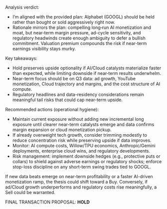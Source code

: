 Analysis verdict:
- I’m aligned with the provided plan: Alphabet (GOOGL) should be held rather than bought or sold aggressively right now.
- Rationale mirrors the plan: compelling long‑run AI monetization and moat, but near‑term margin pressure, ad-cycle sensitivity, and regulatory headwinds create enough ambiguity to defer a bullish commitment. Valuation premium compounds the risk if near-term earnings visibility stays murky.

Key takeaways:
- Hold preserves upside optionality if AI/Cloud catalysts materialize faster than expected, while limiting downside if near‑term results underwhelm.
- Near-term focus should be on Q3 data: ad growth, YouTube monetization, Cloud trajectory and margins, and the cost structure of AI compute.
- Regulatory headlines and data-residency considerations remain meaningful tail risks that could cap near-term upside.

Recommended actions (operational hygiene):
- Maintain current exposure without adding new incremental long exposure until clearer near-term catalysts emerge and data confirms margin expansion or cloud monetization pickup.
- If already overweight tech growth, consider trimming modestly to reduce concentration risk while preserving upside if data improves.
- Monitor: AI compute costs, Willow/TPU economics, Anthropic/Gemini deployments, enterprise cloud wins, and regulatory developments.
- Risk management: implement downside hedges (e.g., protective puts or collars) to shield against adverse earnings or regulatory shocks; enforce stop-loss discipline on any short-term swing trades tied to GOOGL.

If new data beats emerge on near-term profitability or a faster AI-driven monetization ramp, the thesis could shift toward a Buy. Conversely, if ad/Cloud growth underperforms and regulatory costs rise meaningfully, a Sell could be warranted.

FINAL TRANSACTION PROPOSAL: **HOLD**